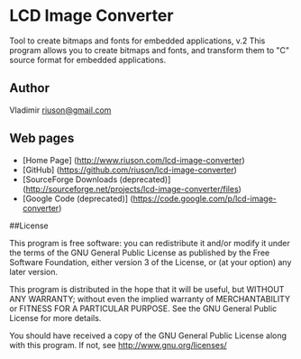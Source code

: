 # LCD Image Converter
Tool to create bitmaps and fonts for embedded applications, v.2
This program allows you to create bitmaps and fonts, and transform them to "C"
source format for embedded applications.

## Author
 Vladimir riuson@gmail.com

## Web pages

- [Home Page] (http://www.riuson.com/lcd-image-converter)
- [GitHub] (https://github.com/riuson/lcd-image-converter)
- [SourceForge Downloads (deprecated)] (http://sourceforge.net/projects/lcd-image-converter/files)
- [Google Code (deprecated)] (https://code.google.com/p/lcd-image-converter)

##License

This program is free software: you can redistribute it and/or modify
it under the terms of the GNU General Public License as published by
the Free Software Foundation, either version 3 of the License, or
(at your option) any later version.

This program is distributed in the hope that it will be useful,
but WITHOUT ANY WARRANTY; without even the implied warranty of
MERCHANTABILITY or FITNESS FOR A PARTICULAR PURPOSE.  See the
GNU General Public License for more details.

You should have received a copy of the GNU General Public License
along with this program.  If not, see http://www.gnu.org/licenses/
